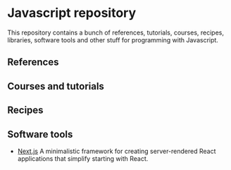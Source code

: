 <!-- Author: Alfredo Sánchez Alberca (asalber@ceu.es) -->

# Javascript repository

This repository contains a bunch of references, tutorials, courses, recipes, libraries, software tools and other stuff for programming with Javascript.

## References

## Courses and tutorials

## Recipes

## Software tools

- [Next.js](https://learnnextjs.com/) A minimalistic framework for creating server-rendered React applications that simplify starting with React.